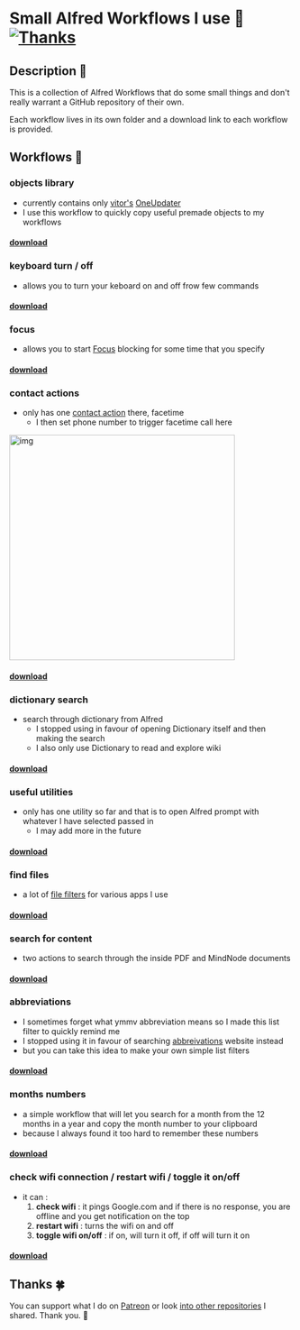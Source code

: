 # Small Alfred Workflows I use 🎩 [![Thanks](https://img.shields.io/badge/Say%20Thanks-💗-ff69b4.svg)](https://www.patreon.com/nikitavoloboev)

## Description 📕
This is a collection of Alfred Workflows that do some small things and don't really warrant a GitHub repository of their own.

Each workflow lives in its own folder and a download link to each workflow is provided.

## Workflows 🎩
### objects library
- currently contains only [vitor's](https://github.com/vitorgalvao) [OneUpdater](https://github.com/vitorgalvao/alfred-workflows/tree/master/OneUpdater) 
- I use this workflow to quickly copy useful premade objects to my workflows

#### [download](https://github.com/nikitavoloboev/small-workflows/raw/master/workflows/objects%20library.alfredworkflow)

### keyboard turn / off
- allows you to turn your keboard on and off frow few commands

#### [download](https://github.com/nikitavoloboev/small-workflows/blob/master/workflows/keyboard%20turn%20on%20:%20off.alfredworkflow?raw=true) 

### focus
- allows you to start [Focus](https://heyfocus.com) blocking for some time that you specify

#### [download](https://github.com/nikitavoloboev/small-workflows/blob/master/workflows/focus.alfredworkflow?raw=true)

### contact actions
- only has one [contact action](https://www.alfredapp.com/help/workflows/triggers/contact-action/) there, facetime
	- I then set phone number to trigger facetime call here 

<img src="https://i.imgur.com/nBV3rPS.png" width="400" alt="img">

#### [download](https://github.com/nikitavoloboev/small-workflows/blob/master/workflows/contact%20actions.alfredworkflow?raw=true)	

### dictionary search
- search through dictionary from Alfred
	- I stopped using in favour of opening Dictionary itself and then making the search
	- I also only use Dictionary to read and explore wiki

#### [download](https://github.com/nikitavoloboev/small-workflows/blob/master/workflows/dictionary.alfredworkflow?raw=true)

### useful utilities 
- only has one utility so far and that is to open Alfred prompt with whatever I have selected passed in
	- I may add more in the future
	
#### [download](https://github.com/nikitavoloboev/small-workflows/blob/master/workflows/useful%20utilities.alfredworkflow?raw=true)

### find files
- a lot of [file filters](https://www.alfredapp.com/help/workflows/inputs/file-filter/) for various apps I use

#### [download](https://github.com/nikitavoloboev/small-workflows/blob/master/workflows/find%20files.alfredworkflow?raw=true)

### search for content
- two actions to search through the inside PDF and MindNode documents

#### [download](https://github.com/nikitavoloboev/small-workflows/blob/master/workflows/search%20for%20content.alfredworkflow?raw=true)

### abbreviations
- I sometimes forget what ymmv abbreviation means so I made this list filter to quickly remind me
- I stopped using it in favour of searching [abbreivations](http://www.abbreviations.com) website instead
- but you can take this idea to make your own simple list filters

#### [download](https://github.com/nikitavoloboev/small-workflows/blob/master/workflows/abbreviations.alfredworkflow?raw=true)

### months numbers
- a simple workflow that will let you search for a month from the 12 months in a year and copy the month number to your clipboard
- because I always found it too hard to remember these numbers

#### [download](https://github.com/nikitavoloboev/small-workflows/blob/master/workflows/show%20month%20numbers.alfredworkflow?raw=true)

### check wifi connection / restart wifi / toggle it on/off
- it can :
	1. **check wifi** : it pings Google.com and if there is no response, you are offline and you get notification on the top
	2. **restart wifi** : turns the wifi on and off
	3. **toggle wifi on/off** : if on, will turn it off, if off will turn it on

#### [download](https://github.com/nikitavoloboev/small-workflows/blob/master/workflows/wifi.alfredworkflow?raw=true)

## Thanks 🍀
You can support what I do on [Patreon](https://www.patreon.com/nikitavoloboev) or look [into other repositories](https://my.mindnode.com/ZKGETDkUaQUsL3q8q9z788CxG84oEHgDiT79GuzX#-143.5,-902.6,0) I shared. Thank you. 💚

